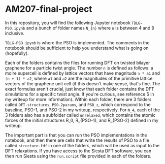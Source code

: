 # AM207-final-project

In this repository, you will find the following Jupyter notebook ``TBLG-PSO.ipynb`` and a bunch of folder names ``N_{n}`` where ``n`` is between 4 and 9 inclusive.

``TBLG-PSO.ipynb`` is where the PSO is implemented. The comments in the notebook should be sufficient to help you understand what is going on (hopefully).

Each of the folders contains the files for running DFT on twisted bilayer graphene for a particle twist angle. The number ``n`` is defined as follows: a moire supercell is defined by lattice vectors that have magnitude ``n * a1`` and ``(n + 1) * a2``, where ``a1`` and ``a2`` are the magnitudes of the primitive lattice vectors of the graphene unit cell (if this doesn't make sense, that's fine. The exact formulas aren't crucial, just know that each folder contains the DFT simulations for a specific twist angle. If you're curious, see reference 5 in my writeup for more information). Within each folder, there are 3 folders called ``DFT-structures``, ``PSO-2params``, and ``PSO_z``, which correspond to the baseline, PSO-1, and PSO-2 in my writeup, respectively. For ``N_4``, each of the 3 folders also has a subfolder called ``unrelaxed``, which contains the atomic forces of the initial structures R_0, R_{PSO-1}, and R_{PSO-2} defined in my writeup.

The important part is that you can run the PSO implementations in the notebook, and then there are cells that write the results of PSO to a file called ``structure.fdf`` in one of the folders, which will be used as input to the DFT relaxations. If you have access to the Siesta DFT software, you can then run Siesta using the ``run.script`` file provided in each of the folders.